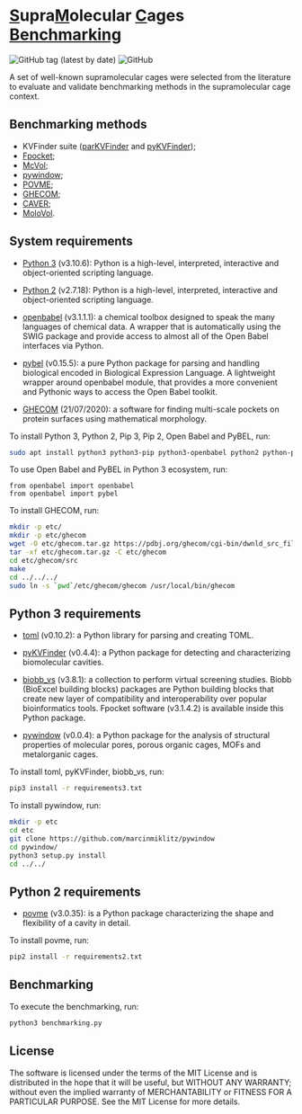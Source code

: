 # <ins>S</ins>upra<ins>M</ins>olecular <ins>C</ins>ages <ins>Benchmarking</ins>

![GitHub tag (latest by date)](https://img.shields.io/github/v/tag/LBC-LNBio/moc-benchmarking) 
![GitHub](https://img.shields.io/github/license/LBC-LNBio/moc-benchmarking)

A set of well-known supramolecular cages were selected from the literature to evaluate and validate benchmarking methods in the supramolecular cage context.

## Benchmarking methods

- KVFinder suite ([parKVFinder](https://doi.org/10.1016/j.softx.2020.100606) and [pyKVFinder](https://doi.org/10.1186/s12859-021-04519-4));
- [Fpocket](https://doi.org/10.1186/1471-2105-10-168);
- [McVol](https://doi.org/10.1007/s00894-009-0541-y);
- [pywindow](https://doi.org/10.1021/acs.jcim.8b00490);
- [POVME](https://doi.org/10.1021/acs.jctc.7b00500);
- [GHECOM](https://doi.org/10.1002/prot.22639);
- [CAVER](https://doi.org/10.1093/bioinformatics/bty386);
- [MoloVol](https://doi.org/10.1107/S1600576722004988).

## System requirements

- [Python 3](https://www.python.org) (v3.10.6): Python is a high-level, interpreted, interactive and object-oriented scripting language. 

- [Python 2](https://www.python.org) (v2.7.18): Python is a high-level, interpreted, interactive and object-oriented scripting language. 

- [openbabel](https://pypi.org/project/openbabel/) (v3.1.1.1): a chemical toolbox designed to speak the many languages of chemical data. A wrapper that is automatically using the SWIG package and provide access to almost all of the Open Babel interfaces via Python.

- [pybel](https://pypi.org/project/pybel/) (v0.15.5): a pure Python package for parsing and handling biological encoded in Biological Expression Language. A lightweight wrapper around openbabel module, that provides a more convenient and Pythonic ways to access the Open Babel toolkit.

- [GHECOM](https://pdbj.org/ghecom/) (21/07/2020): a software for finding multi-scale pockets on protein surfaces using mathematical morphology.

To install Python 3, Python 2, Pip 3, Pip 2, Open Babel and PyBEL, run:

```bash
sudo apt install python3 python3-pip python3-openbabel python2 python-pip
```

To use Open Babel and PyBEL in Python 3 ecosystem, run:

```python3
from openbabel import openbabel
from openbabel import pybel
```

To install GHECOM, run:

```bash
mkdir -p etc/
mkdir -p etc/ghecom
wget -O etc/ghecom.tar.gz https://pdbj.org/ghecom/cgi-bin/dwnld_src_file.cgi?filename=ghecom-src-20211201.tar.gz
tar -xf etc/ghecom.tar.gz -C etc/ghecom
cd etc/ghecom/src
make
cd ../../../
sudo ln -s `pwd`/etc/ghecom/ghecom /usr/local/bin/ghecom
```

## Python 3 requirements

- [toml](https://pypi.org/project/toml) (v0.10.2): a Python library for parsing and creating TOML.

- [pyKVFinder](https://pypi.org/project/pyKVFinder) (v0.4.4): a Python package for detecting and characterizing biomolecular cavities.

- [biobb_vs](https://pypi.org/project/biobb_vs) (v3.8.1): a collection to perform virtual screening studies. Biobb (BioExcel building blocks) packages are Python building blocks that create new layer of compatibility and interoperability over popular bioinformatics tools. Fpocket software (v3.1.4.2) is available inside this Python package.

- [pywindow](https://github.com/marcinmiklitz/pywindow) (v0.0.4): a Python package for the analysis of structural properties of molecular pores, porous organic cages, MOFs and metalorganic cages.

To install toml, pyKVFinder, biobb_vs, run:

```bash
pip3 install -r requirements3.txt
```

To install pywindow, run:

```bash
mkdir -p etc
cd etc
git clone https://github.com/marcinmiklitz/pywindow
cd pywindow/
python3 setup.py install
cd ../../
```
## Python 2 requirements

- [povme](https://pypi.org/project/povme/) (v3.0.35): is a Python package characterizing the shape and flexibility of a cavity in detail.

To install povme, run:

```bash
pip2 install -r requirements2.txt
```

## Benchmarking

To execute the benchmarking, run:

```bash
python3 benchmarking.py
```

## License

The software is licensed under the terms of the MIT License and is distributed in the hope that it will be useful, but WITHOUT ANY WARRANTY; without even the implied warranty of MERCHANTABILITY or FITNESS FOR A PARTICULAR PURPOSE. See the MIT License for more details.
